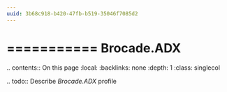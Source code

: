 ```yaml
---
uuid: 3b68c918-b420-47fb-b519-35046f7085d2
---
```



===========
Brocade.ADX
===========

.. contents:: On this page
    :local:
    :backlinks: none
    :depth: 1
    :class: singlecol

.. todo::
    Describe *Brocade.ADX* profile

